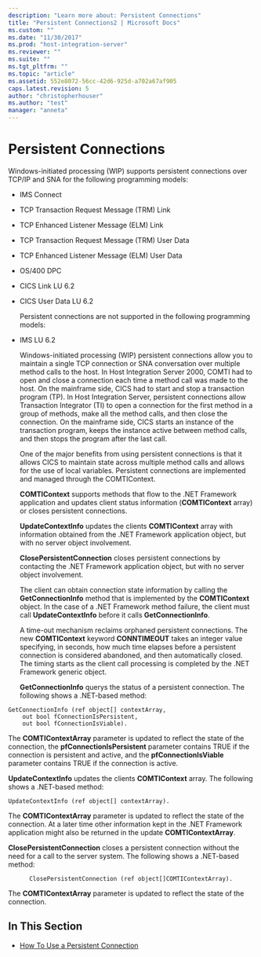 ```yaml
---
description: "Learn more about: Persistent Connections"
title: "Persistent Connections2 | Microsoft Docs"
ms.custom: ""
ms.date: "11/30/2017"
ms.prod: "host-integration-server"
ms.reviewer: ""
ms.suite: ""
ms.tgt_pltfrm: ""
ms.topic: "article"
ms.assetid: 552e8072-56cc-42d6-925d-a702a67af905
caps.latest.revision: 5
author: "christopherhouser"
ms.author: "test"
manager: "anneta"
---
```

# Persistent Connections
Windows-initiated processing (WIP) supports persistent connections over TCP/IP and SNA for the following programming models:  
  
- IMS Connect  
  
- TCP Transaction Request Message (TRM) Link  
  
- TCP Enhanced Listener Message (ELM) Link  
  
- TCP Transaction Request Message (TRM) User Data  
  
- TCP Enhanced Listener Message (ELM) User Data  
  
- OS/400 DPC  
  
- CICS Link LU 6.2  
  
- CICS User Data LU 6.2  
  
  Persistent connections are not supported in the following programming models:  
  
- IMS LU 6.2  
  
  Windows-initiated processing (WIP) persistent connections allow you to maintain a single TCP connection or SNA conversation over multiple method calls to the host. In Host Integration Server 2000, COMTI had to open and close a connection each time a method call was made to the host. On the mainframe side, CICS had to start and stop a transaction program (TP). In Host Integration Server, persistent connections allow Transaction Integrator (TI) to open a connection for the first method in a group of methods, make all the method calls, and then close the connection. On the mainframe side, CICS starts an instance of the transaction program, keeps the instance active between method calls, and then stops the program after the last call.  
  
  One of the major benefits from using persistent connections is that it allows CICS to maintain state across multiple method calls and allows for the use of local variables. Persistent connections are implemented and managed through the COMTIContext.  
  
  **COMTIContext** supports methods that flow to the .NET Framework application and updates client status information (**COMTIContext** array) or closes persistent connections.  
  
  **UpdateContextInfo** updates the clients **COMTIContext** array with information obtained from the .NET Framework application object, but with no server object involvement.  
  
  **ClosePersistentConnection** closes persistent connections by contacting the .NET Framework application object, but with no server object involvement.  
  
  The client can obtain connection state information by calling the **GetConnectionInfo** method that is implemented by the **COMTIContext** object. In the case of a .NET Framework method failure, the client must call **UpdateContextInfo** before it calls **GetConnectionInfo**.  
  
  A time-out mechanism reclaims orphaned persistent connections. The new **COMTIContext** keyword **CONNTIMEOUT** takes an integer value specifying, in seconds, how much time elapses before a persistent connection is considered abandoned, and then automatically closed. The timing starts as the client call processing is completed by the .NET Framework generic object.  
  
  **GetConnectionInfo** querys the status of a persistent connection. The following shows a .NET-based method:  
  
```  
GetConnectionInfo (ref object[] contextArray,   
    out bool fConnectionIsPersistent,   
    out bool fConnectionIsViable).  
```  
  
 The **COMTIContextArray** parameter is updated to reflect the state of the connection, the **pfConnectionIsPersistent** parameter contains TRUE if the connection is persistent and active, and the **pfConnectionIsViable** parameter contains TRUE if the connection is active.  
  
 **UpdateContextInfo** updates the clients **COMTIContext** array. The following shows a .NET-based method:  
  
```  
UpdateContextInfo (ref object[] contextArray).   
```  
  
 The **COMTIContextArray** parameter is updated to reflect the state of the connection. At a later time other information kept in the .NET Framework application might also be returned in the update **COMTIContextArray**.  
  
 **ClosePersistentConnection** closes a persistent connection without the need for a call to the server system. The following shows a .NET-based method:  
  
```  
      ClosePersistentConnection (ref object[]COMTIContextArray).  
```  
  
 The **COMTIContextArray** parameter is updated to reflect the state of the connection.  
  
## In This Section  
  
-   [How To Use a Persistent Connection](../core/how-to-use-a-persistent-connection2.md)
